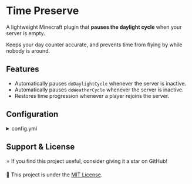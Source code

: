 # Time Preserve

A lightweight Minecraft plugin that **pauses the daylight cycle** when your server is empty.

Keeps your day counter accurate, and prevents time from flying by while nobody is around.

## Features

- Automatically pauses `doDaylightCycle` whenever the server is inactive.
- Automatically pauses `doWeatherCycle` whenever the server is inactive.
- Restores time progression whenever a player rejoins the server.

## Configuration

<details>
  <summary>config.yml</summary>

  ```yml
  # How long (in minutes) the server has to be empty before pausing.
  idleTimeout: 5
    
  # What should be paused when the server is inactive:
  pauseWeather: true  # Stops weather changes
  pauseDaylight: true # Stops day/night progression.
  ```

</details>

## Support & License

⭐ If you find this project useful, consider giving it a star on GitHub!

📜 This project is under the [MIT License](LICENSE).
